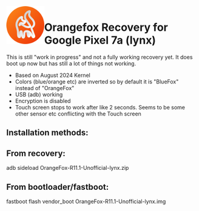 <img src="https://github.com/Sanju0910/Sanju0910/blob/main/images/of_logo.png" width=100 height=100 align="left" />  

# Orangefox Recovery for Google Pixel 7a (lynx)

This is still "work in progress" and not a fully working recovery yet.
It does boot up now but has still a lot of things not working. 

- Based on August 2024 Kernel
- Colors (blue/orange etc) are inverted so by default it is "BlueFox" instead of "OrangeFox"
- USB (adb) working
- Encryption is disabled 
- Touch screen stops to work after like 2 seconds. Seems to be some other sensor etc conflicting with the Touch screen
  

## Installation methods:

## From recovery:
adb sideload OrangeFox-R11.1-Unofficial-lynx.zip

## From bootloader/fastboot:
fastboot flash vendor_boot OrangeFox-R11.1-Unofficial-lynx.img
